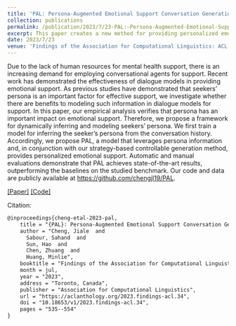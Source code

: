 ```yaml
---
title: 'PAL: Persona-Augmented Emotional Support Conversation Generation'
collection: publications
permalink: /publication/2023/7/23-PAL:-Persona-Augmented-Emotional-Support-Conversation-Generation
excerpt: This paper creates a new method for providing personalized emotional support!
date: 2023/7/23
venue: 'Findings of the Association for Computational Linguistics: ACL 2023'
---
```

Due to the lack of human resources for mental health support, there is an increasing demand for employing conversational agents for support. Recent work has demonstrated the effectiveness of dialogue models in providing emotional support. As previous studies have demonstrated that seekers’ persona is an important factor for effective support, we investigate whether there are benefits to modeling such information in dialogue models for support. In this paper, our empirical analysis verifies that persona has an important impact on emotional support. Therefore, we propose a framework for dynamically inferring and modeling seekers’ persona. We first train a model for inferring the seeker’s persona from the conversation history. Accordingly, we propose PAL, a model that leverages persona information and, in conjunction with our strategy-based controllable generation method, provides personalized emotional support. Automatic and manual evaluations demonstrate that PAL achieves state-of-the-art results, outperforming the baselines on the studied benchmark. Our code and data are publicly available at https://github.com/chengjl19/PAL.

[[Paper]](https://aclanthology.org/2023.findings-acl.34.pdf)    [[Code]](https://github.com/chengjl19/PAL)

Citation: 
```latex
@inproceedings{cheng-etal-2023-pal,
    title = "{PAL}: Persona-Augmented Emotional Support Conversation Generation",
    author = "Cheng, Jiale  and
      Sabour, Sahand  and
      Sun, Hao  and
      Chen, Zhuang  and
      Huang, Minlie",
    booktitle = "Findings of the Association for Computational Linguistics: ACL 2023",
    month = jul,
    year = "2023",
    address = "Toronto, Canada",
    publisher = "Association for Computational Linguistics",
    url = "https://aclanthology.org/2023.findings-acl.34",
    doi = "10.18653/v1/2023.findings-acl.34",
    pages = "535--554"
}
```
    